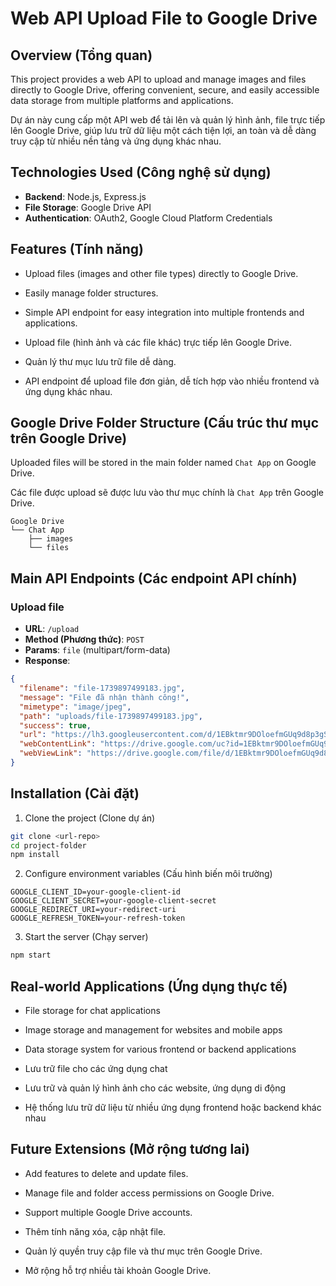 # Web API Upload File to Google Drive

## Overview (Tổng quan)

This project provides a web API to upload and manage images and files directly to Google Drive, offering convenient, secure, and easily accessible data storage from multiple platforms and applications.

Dự án này cung cấp một API web để tải lên và quản lý hình ảnh, file trực tiếp lên Google Drive, giúp lưu trữ dữ liệu một cách tiện lợi, an toàn và dễ dàng truy cập từ nhiều nền tảng và ứng dụng khác nhau.

## Technologies Used (Công nghệ sử dụng)

- **Backend**: Node.js, Express.js
- **File Storage**: Google Drive API
- **Authentication**: OAuth2, Google Cloud Platform Credentials

## Features (Tính năng)

- Upload files (images and other file types) directly to Google Drive.

- Easily manage folder structures.

- Simple API endpoint for easy integration into multiple frontends and applications.

- Upload file (hình ảnh và các file khác) trực tiếp lên Google Drive.

- Quản lý thư mục lưu trữ file dễ dàng.

- API endpoint để upload file đơn giản, dễ tích hợp vào nhiều frontend và ứng dụng khác nhau.

## Google Drive Folder Structure (Cấu trúc thư mục trên Google Drive)

Uploaded files will be stored in the main folder named `Chat App` on Google Drive.

Các file được upload sẽ được lưu vào thư mục chính là `Chat App` trên Google Drive.

```
Google Drive
└── Chat App
    ├── images
    └── files
```

## Main API Endpoints (Các endpoint API chính)

### Upload file

- **URL**: `/upload`
- **Method (Phương thức)**: `POST`
- **Params**: `file` (multipart/form-data)
- **Response**:

```json
{
  "filename": "file-1739897499183.jpg",
  "message": "File đã nhận thành công!",
  "mimetype": "image/jpeg",
  "path": "uploads/file-1739897499183.jpg",
  "success": true,
  "url": "https://lh3.googleusercontent.com/d/1EBktmr9DOloefmGUq9d8p3gSf5TE-U7d=s220",
  "webContentLink": "https://drive.google.com/uc?id=1EBktmr9DOloefmGUq9d8p3gSf5TE-U7d&export=download",
  "webViewLink": "https://drive.google.com/file/d/1EBktmr9DOloefmGUq9d8p3gSf5TE-U7d/view?usp=drivesdk"
}
```

## Installation (Cài đặt)

1. Clone the project (Clone dự án)

```bash
git clone <url-repo>
cd project-folder
npm install
```

2. Configure environment variables (Cấu hình biến môi trường)

```env
GOOGLE_CLIENT_ID=your-google-client-id
GOOGLE_CLIENT_SECRET=your-google-client-secret
GOOGLE_REDIRECT_URI=your-redirect-uri
GOOGLE_REFRESH_TOKEN=your-refresh-token
```

3. Start the server (Chạy server)

```bash
npm start
```

## Real-world Applications (Ứng dụng thực tế)

- File storage for chat applications

- Image storage and management for websites and mobile apps

- Data storage system for various frontend or backend applications

- Lưu trữ file cho các ứng dụng chat

- Lưu trữ và quản lý hình ảnh cho các website, ứng dụng di động

- Hệ thống lưu trữ dữ liệu từ nhiều ứng dụng frontend hoặc backend khác nhau

## Future Extensions (Mở rộng tương lai)

- Add features to delete and update files.

- Manage file and folder access permissions on Google Drive.

- Support multiple Google Drive accounts.

- Thêm tính năng xóa, cập nhật file.

- Quản lý quyền truy cập file và thư mục trên Google Drive.

- Mở rộng hỗ trợ nhiều tài khoản Google Drive.

